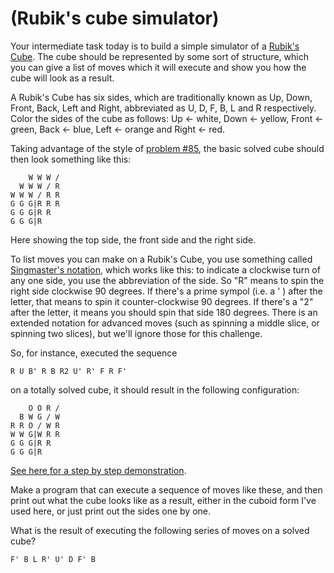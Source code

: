 # (Rubik's cube simulator)
<div class="md"><p>Your intermediate task today is to build a simple simulator of a <a href="http://en.wikipedia.org/wiki/Rubik%27s_Cube">Rubik's Cube</a>. The cube should be represented by some sort of structure, which you can give a list of moves which it will execute and show you how the cube will look as a result.</p>
<p>A Rubik's Cube has six sides, which are traditionally known as Up, Down, Front, Back, Left and Right, abbreviated as U, D, F, B, L and R respectively. Color the sides of the cube as follows: Up &lt;- white, Down &lt;- yellow, Front &lt;- green, Back &lt;- blue, Left &lt;- orange and Right &lt;- red. </p>
<p>Taking advantage of the style of <a href="http://www.reddit.com/r/dailyprogrammer/comments/xq2ao/832012_challenge_85_intermediate_3d_cuboid/">problem #85</a>, the basic solved cube should then look something like this:</p>
<pre><code>    W W W /
  W W W / R
W W W / R R
G G G|R R R
G G G|R R
G G G|R
</code></pre>
<p>Here showing the top side, the front side and the right side. </p>
<p>To list moves you can make on a Rubik's Cube, you use something called <a href="http://en.wikipedia.org/wiki/Rubik%27s_Cube#Move_notation">Singmaster's notation</a>, which works like this: to indicate a clockwise turn of any one side, you use the abbreviation of the side. So "R" means to spin the right side clockwise 90 degrees. If there's a prime sympol (i.e. a ' ) after the letter, that means to spin it counter-clockwise 90 degrees. If there's a "2" after the letter, it means you should spin that side 180 degrees. There is an extended notation for advanced moves (such as spinning a middle slice, or spinning two slices), but we'll ignore those for this challenge. </p>
<p>So, for instance, executed the sequence</p>
<pre><code>R U B' R B R2 U' R' F R F'
</code></pre>
<p>on a totally solved cube, it should result in the following configuration:</p>
<pre><code>    O O R /
  B W G / W
R R O / W R
W W G|W R R
G G G|R R
G G G|R
</code></pre>
<p><a href="http://alg.garron.us/?alg=R_U_B-_R_B_R2_U-_R-_F_R_F-">See here for a step by step demonstration</a>.</p>
<p>Make a program that can execute a sequence of moves like these, and then print out what the cube looks like as a result, either in the cuboid form I've used here, or just print out the sides one by one. </p>
<p>What is the result of executing the following series of moves on a solved cube?</p>
<pre><code>F' B L R' U' D F' B
</code></pre>
</div>
